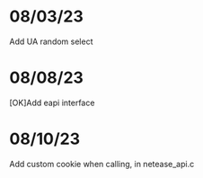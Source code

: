 # 08/03/23
Add UA random select

# 08/08/23
[OK]Add eapi interface

# 08/10/23
Add custom cookie when calling, in netease_api.c

